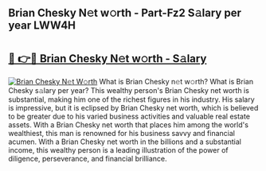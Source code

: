 ## Brian Chesky N𝚎t w𝚘rth - Part-Fz2 S𝚊lary per year LWW4H

# <h2><a href="http://gc3nlhd.nevu.top/?p=Brian+Chesky">🔗 👉🔴 Brian Chesky N𝚎t w𝚘rth - S𝚊lary</a></h2>

[![Brian Chesky N𝚎t W𝚘rth](https://i.imgur.com/Oavwk0R.jpeg)](http://gc3nlhd.nevu.top/?p=Brian+Chesky)
What is Brian Chesky n𝚎t w𝚘rth? What is Brian Chesky s𝚊lary per year?
This wealthy person's Brian Chesky net worth is substantial, making him one of the richest figures in his industry. His salary is impressive, but it is eclipsed by Brian Chesky net worth, which is believed to be greater due to his varied business activities and valuable real estate assets. With a Brian Chesky net worth that places him among the world's wealthiest, this man is renowned for his business savvy and financial acumen. With a Brian Chesky net worth in the billions and a substantial income, this wealthy person is a leading illustration of the power of diligence, perseverance, and financial brilliance.
